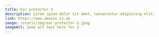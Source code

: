 ```yaml
---
title: Ear protector 3
description: Lorem ipsum dolor sit amet, consectetur adipiscing elit.
link: https://www.amazon.co.uk
image: /static/img/ear-protector-3.jpeg
imageAlt: Some alt text here for 3
---
```

